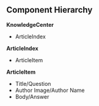 ## Component Hierarchy

**KnowledgeCenter**
- ArticleIndex

**ArticleIndex**
- ArticleItem

**ArticleItem**
 - Title/Question
  - Author Image/Author Name
  - Body/Answer
